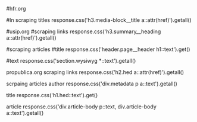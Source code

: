 #hfr.org

#In scraping titles
response.css('h3.media-block__title a::attr(href)').getall()

#usip.org
#scraping links
response.css('h3.summary__heading a::attr(href)').getall()

#scraping articles
#title
response.css('header.page__header h1::text').get()

#text
response.css('section.wysiwyg *::text').getall()

propublica.org
scraping links
response.css('h2.hed a::attr(href)').getall()

scrpaing articles
author
response.css('div.metadata p  a::text').getall()

title 
response.css('h1.hed::text').get()

article 
response.css('div.article-body p::text, div.article-body  a::text').getall()